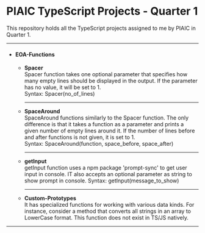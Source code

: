 <link rel="stylesheet" href="./readme-style.css">

# PIAIC TypeScript Projects - Quarter 1

This repository holds all the TypeScript projects assigned to me by PIAIC in Quarter 1.

<hr>

- #### **EOA-Functions**

  - **Spacer**  
    Spacer function takes one optional parameter that specifies how many empty lines should be displayed in the output. If the parameter has no value, it will be set to 1.  
    Syntax: Spacer(no_of_lines)
    <hr>
  - **SpaceAround**  
    SpaceAround functions similarly to the Spacer function. The only difference is that it takes a function as a parameter and prints a given number of empty lines around it. If the number of lines before and after functions is not given, it is set to 1.  
    Syntax: SpaceAround(function, space_before, space_after)
    <hr>
  - **getInput**  
    getInput function uses a npm package 'prompt-sync' to get user input in console. IT also accepts an optional parameter as string to show prompt in console.
    Syntax: getInput(message_to_show)
    <hr>
  - **Custom-Prototypes**  
    It has specialized functions for working with various data kinds. For instance, consider a method that converts all strings in an array to LowerCase format. This function does not exist in TS/JS natively.

<hr>
